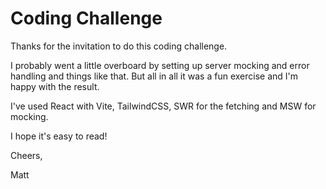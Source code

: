 # Coding Challenge

Thanks for the invitation to do this coding challenge.

I probably went a little overboard by setting up server mocking and error handling and things like that. But all in all it was a fun exercise and I'm happy with the result.

I've used React with Vite, TailwindCSS, SWR for the fetching and MSW for mocking.

I hope it's easy to read!

Cheers,

Matt
